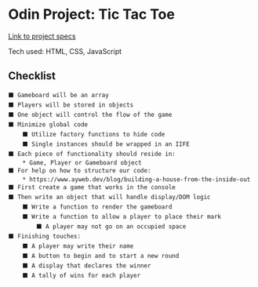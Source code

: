 # Odin Project: Tic Tac Toe

[Link to project specs](https://www.theodinproject.com/lessons/javascript-tic-tac-toe)

Tech used: HTML, CSS, JavaScript

## Checklist

    ⬛ Gameboard will be an array
    ⬛ Players will be stored in objects
    ⬛ One object will control the flow of the game
    ⬛ Minimize global code
        ⬛ Utilize factory functions to hide code
        ⬛ Single instances should be wrapped in an IIFE
    ⬛ Each piece of functionality should reside in:
        * Game, Player or Gameboard object
    ⬛ For help on how to structure our code:
        * https://www.ayweb.dev/blog/building-a-house-from-the-inside-out 
    ⬛ First create a game that works in the console
    ⬛ Then write an object that will handle display/DOM logic
        ⬛ Write a function to render the gameboard
        ⬛ Write a function to allow a player to place their mark
            ⬛ A player may not go on an occupied space
    ⬛ Finishing touches:
        ⬛ A player may write their name
        ⬛ A button to begin and to start a new round
        ⬛ A display that declares the winner
        ⬛ A tally of wins for each player
        
   


